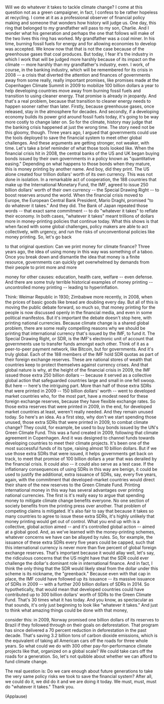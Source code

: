 
Will we do whatever it takes
to tackle climate change?
I come at this question
not as a green campaigner,
in fact, I confess to be rather
hopeless at recycling.
I come at it as a professional observer
of financial policy making
and someone that wonders
how history will judge us.
One day,
this ring that belonged to my grandfather
will pass to my son, Charlie.
And I wonder what his generation
and perhaps the one that follows
will make of the two lives
this ring has worked.
My grandfather was a coal miner.
In his time,
burning fossil fuels for energy
and for allowing economies to develop
was accepted.
We know now that that is not the case
because of the greenhouse
gases that coal produces.
But today,
I fear it&#39;s the industry in which I work
that will be judged more harshly
because of its impact on the climate --
more harshly than
my grandfather&#39;s industry, even.
I work, of course,
in the banking industry,
which will be remembered
for its crisis in 2008 --
a crisis that diverted the attention
and finances of governments
away from some really, really
important promises,
like promises made at the Copenhagen
Climate Summit in 2009
to mobilize 100 billion dollars a year
to help developing countries
move away from burning fossil fuels
and transition to using cleaner energy.
That promise is already in jeopardy.
And that&#39;s a real problem,
because that transition
to cleaner energy needs to happen
sooner rather than later.
Firstly,
because greenhouse gases, once released,
stay in the atmosphere for decades.
And secondly,
if a developing economy builds
its power grid around fossil fuels today,
it&#39;s going to be way more costly
to change later on.
So for the climate,
history may judge
that the banking crisis happened
at just the wrong time.
The story need not be this gloomy, though.
Three years ago,
I argued that governments
could use the tools
deployed to save the financial system
to meet other global challenges.
And these arguments are getting
stronger, not weaker, with time.
Let&#39;s take a brief reminder
of what those tools looked like.
When the financial crisis hit in 2008,
the central banks of the US and UK
began buying bonds issued
by their own governments
in a policy known
as &quot;quantitative easing.&quot;
Depending on what happens
to those bonds when they mature,
this is money printing by another name.
And boy, did they print.
The US alone created four trillion
dollars&#39; worth of its own currency.
This was not done in isolation.
In a remarkable act of cooperation,
the 188 countries that make up
the International Monetary Fund, the IMF,
agreed to issue 250 billion
dollars&#39; worth of their own currency --
the Special Drawing Right --
to boost reserves around the world.
When the financial crisis moved to Europe,
the European Central Bank
President, Mario Draghi,
promised &quot;to do whatever it takes.&quot;
And they did.
The Bank of Japan repeated those words --
that exact same commitment --
to do &quot;whatever it takes&quot;
to reflate their economy.
In both cases,
&quot;whatever it takes&quot; meant
trillions of dollars more
in money-printing policies
that continue today.
What this shows
is that when faced
with some global challenges,
policy makers are able to act
collectively, with urgency,
and run the risks of unconventional
policies like money printing.
So, let&#39;s go back

to that original question:
Can we print money for climate finance?
Three years ago,
the idea of using money in this way
was something of a taboo.
Once you break down and dismantle the idea
that money is a finite resource,
governments can quickly get overwhelmed
by demands from their people
to print more and more

money for other causes:
education, health care, welfare --
even defense.
And there are some truly terrible
historical examples of money printing --
uncontrolled money printing --
leading to hyperinflation.

Think: Weimar Republic in 1930;
Zimbabwe more recently, in 2008,
when the prices of basic goods
like bread are doubling every day.
But all of this is moving
the public debate forward,
so much so, that money printing
for the people is now discussed openly
in the financial media, and even
in some political manifestos.
But it&#39;s important the debate
doesn&#39;t stop here,
with printing national currencies.
Because climate change
is a shared global problem,
there are some really compelling reasons
why we should be printing
that international currency
that&#39;s issued by the IMF,
to fund it.
The Special Drawing Right, or SDR,
is the IMF&#39;s electronic unit of account
that governments use to transfer
funds amongst each other.
Think of it as a peer-to-peer
payment network,
like Bitcoin, but for governments.
And it&#39;s truly global.
Each of the 188 members
of the IMF hold SDR quotas
as part of their foreign
exchange reserves.
These are national stores of wealth
that countries keep to protect
themselves against currency crises.
And that global nature is why,
at the height of the financial
crisis in 2009,
the IMF issued those extra
250 billion dollars --
because it served
as a collective global action
that safeguarded countries
large and small in one fell swoop.
But here --
here&#39;s the intriguing part.
More than half of those extra SDRs
that were printed in 2009 --
150 billion dollars&#39; worth --
went to developed market countries
who, for the most part,
have a modest need
for these foreign exchange reserves,
because they have flexible exchange rates.
So those extra reserves
that were printed in 2009,
in the end, for developed
market countries at least,
weren&#39;t really needed.
And they remain unused today.
So here&#39;s an idea.
As a first step,
why don&#39;t we start
spending those unused,
those extra SDRs
that were printed in 2009,
to combat climate change?
They could, for example,
be used to buy bonds issued
by the UN&#39;s Green Climate Fund.
This was a fund created in 2009,
following that climate
agreement in Copenhagen.
And it was designed to channel funds
towards developing countries
to meet their climate projects.
It&#39;s been one of the most
successful funds of its type,
raising almost 10 billion dollars.
But if we use those extra
SDRs that were issued,
it helps governments get back on track,
to meet that promise
of 100 billion dollars a year
that was derailed by the financial crisis.
It could also --
it could also serve as a test case.
If the inflationary consequences
of using SDRs in this way are benign,
it could be used to justify
the additional, extra issuance
of SDRs, say, every five years,
again, with the commitment
that developed-market countries
would direct their share
of the new reserves
to the Green Climate Fund.
Printing international money
in this way has several advantages
over printing national currencies.
The first is it&#39;s really easy to argue
that spending money to mitigate
climate change benefits everyone.
No one section of society benefits
from the printing press over another.
That problem of competing
claims is mitigated.
It&#39;s also fair to say
that because it takes so many countries
to agree to issue these extra SDRs,
it&#39;s highly unlikely that money printing
would get out of control.
What you end up with
is a collective, global action
aimed -- and it&#39;s controlled
global action --
aimed at a global good.
And,
as we&#39;ve learned
with the money-printing schemes,
whatever concerns we have
can be allayed by rules.
So, for example,
the issuance of these extra SDRs
every five years could be capped,
such that this international currency
is never more than five percent
of global foreign exchange reserves.
That&#39;s important because it would allay
well, let&#39;s say, the ridiculous
concerns that the US might have
that the SDR could ever challenge
the dollar&#39;s dominant role
in international finance.
And in fact,
I think the only thing that the SDR
would likely steal from the dollar
under this scheme
is its nickname, the &quot;greenback.&quot;
Because even with that cap in place,
the IMF could have
followed up its issuance --
its massive issuance of SDRs in 2009 --
with a further 200 billion
dollars of SDRs in 2014.
So hypothetically,
that would mean that developed countries
could have contributed
up to 300 billion dollars&#39; worth of SDRs
to the Green Climate Fund.
That&#39;s 30 times what it has today.
And you know,
as spectacular as that sounds,
it&#39;s only just beginning to look
like &quot;whatever it takes.&quot;
And just to think what amazing things
could be done with that money,

consider this:
in 2009,
Norway promised one billion dollars
of its reserves to Brazil
if they followed through
on their goals on deforestation.
That program has since delivered
a 70 percent reduction in deforestation
in the past decade.
That&#39;s saving 3.2 billion tons
of carbon dioxide emissions,
which is the equivalent of taking
all American cars off the roads
for three whole years.
So what could we do
with 300 other pay-for-performance
climate projects like that,
organized on a global scale?
We could take cars off the roads
for a generation.
So,
let&#39;s not quibble about whether we can
afford to fund climate change.

The real question is:
Do we care enough about future generations
to take the very same policy risks
we took to save the financial system?
After all,
we could do it,
we did do it
and we are doing it today.
We must, must, must do
&quot;whatever it takes.&quot;
Thank you.

(Applause)

